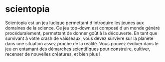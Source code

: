 # scientopia

Scientopia est un jeu ludique permettant d'introduire les jeunes aux domaines de la science. Ce jeu top-down
est composé d'un monde généré procéduralement, permettant de donner goût à la découverte. En tant que survivant
à votre crash de vaisseaux, vous devez survivre sur la planète dans une situation assez proche de la réalité.
Vous pouvez évoluer dans le jeu en entamant des démarches scientifiques pour construire, cultiver, recenser de
nouvelles créatures, et bien plus !

